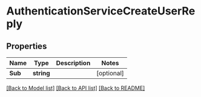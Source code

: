 # AuthenticationServiceCreateUserReply

## Properties

Name | Type | Description | Notes
------------ | ------------- | ------------- | -------------
**Sub** | **string** |  | [optional] 

[[Back to Model list]](../README.md#documentation-for-models) [[Back to API list]](../README.md#documentation-for-api-endpoints) [[Back to README]](../README.md)



